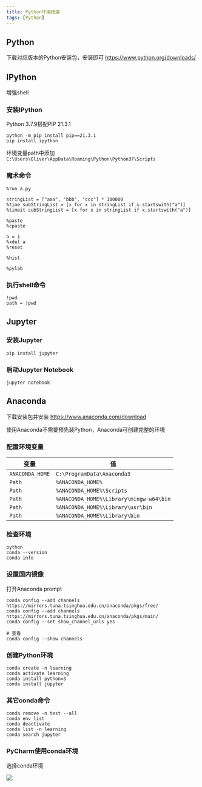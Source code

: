 ```yaml
---
title: Python环境搭建
tags: [Python]
---
```


## Python

下载对应版本的Python安装包，安装即可
https://www.python.org/downloads/

## IPython

增强shell

### 安装IPython

Python 3.7.9搭配PIP 21.3.1

```shell
python -m pip install pip==21.3.1
pip install ipython
```

环境变量path中添加`C:\Users\Oliver\AppData\Roaming\Python\Python37\Scripts`

### 魔术命令

```shell
%run a.py

stringList = ["aaa", "bbb", "ccc"] * 100000
%time subStringList = [x for x in stringList if x.startswith("a")]
%timeit subStringList = [x for x in stringList if x.startswith("a")]

%paste
%cpaste

a = 1
%xdel a
%reset

%hist

%pylab
```

### 执行shell命令

```shell
!pwd
path = !pwd
```

## Jupyter

### 安装Jupyter

```shell
pip install jupyter
```

### 启动Jupyter Notebook

```shell
jupyter notebook
```

## Anaconda

下载安装包并安装
https://www.anaconda.com/download

使用Anaconda不需要预先装Python，Anaconda可创建完整的环境

### 配置环境变量

| 变量            | 值                                      |
| --------------- | --------------------------------------- |
| `ANACONDA_HOME` | `C:\ProgramData\Anaconda3`              |
| `Path`          | `%ANACONDA_HOME%`                       |
| `Path`          | `%ANACONDA_HOME%\Scripts`               |
| `Path`          | `%ANACONDA_HOME%\Library\mingw-w64\bin` |
| `Path`          | `%ANACONDA_HOME%\Library\usr\bin`       |
| `Path`          | `%ANACONDA_HOME%\Library\bin`           |

### 检查环境

```shell
python
conda --version
conda info
```

### 设置国内镜像

打开Anaconda prompt

```shell
conda config --add channels https://mirrors.tuna.tsinghua.edu.cn/anaconda/pkgs/free/
conda config --add channels https://mirrors.tuna.tsinghua.edu.cn/anaconda/pkgs/main/
conda config --set show_channel_urls yes

# 查看
conda config --show channels
```

### 创建Python环境

```shell
conda create -n learning
conda activate learning
conda install python=3
conda install jupyter
```

### 其它conda命令

```shell
conda remove -n test --all
conda env list
conda deactivate
conda list -n learning
conda search jupyter
```

### PyCharm使用conda环境

选择conda环境

![](https://oliver-blog.oss-cn-shenzhen.aliyuncs.com/20221128223158.png)